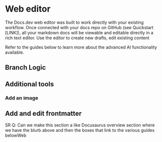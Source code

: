 # Web editor

The Docs.dev web editor was built to work directly with your existing workflow. Once connected with your docs repo on GitHub (see Quickstart \[LINK]), all your markdown docs will be viewable and editable directly in a rich text editor. Use the editor to create new drafts, edit existing content

Refer to the guides below to learn more about the advanced AI functionality available.

## Branch Logic

## Additional tools

### Add an image

## Add and edit frontmatter

SR Q: Can we make this section a like Docusaurus overview section where we have the blurb above and then the boxes that link to the various guides belowWeb
